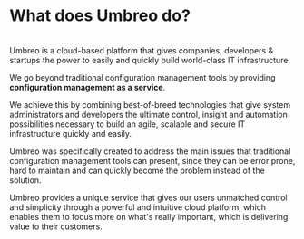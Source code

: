# What does Umbreo do?
<br>
Umbreo is a cloud-based platform that gives companies, developers & startups the power to easily and quickly build world-class IT infrastructure.

We go beyond traditional configuration management tools by providing **configuration management as a service**.

We achieve this by combining best-of-breed technologies that give system administrators and developers the ultimate control, insight and automation possibilities necessary to build an agile, scalable and secure IT infrastructure quickly and easily.

Umbreo was specifically created to address the main issues that traditional configuration management tools can present, since they can be error prone, hard to maintain and can quickly become the problem instead of the solution.

Umbreo provides a unique service that gives our users unmatched control and simplicity through a powerful and intuitive cloud platform, which enables them to focus more on what's really important, which is delivering value to their customers.


<!-- Umbreo was specifically created to address the main issues of traditional configuration management systems, which can be error prone and filled with repetitive and lengthy processes. Umbreo provides a unique service that gives our users unmatched control and simplicity through a powerful and simple cloud platform coupled with expert support, which enables them to focus on creating great applications and enjoy what they do and love.

What takes usually weeks or months, can be done in few minutes by only a few clicks. All what you have to do is just to create your Instance by connecting your Cloud Provider (AWS, Google Cloud Platform ...) to Umbreo, or  simply run the generated CURL command into your server, and you're done! You can now start enjoying the <del>configuration</del> (we take care of this) deployment of a wide selection, ready to use Blueprints available on the <a href="http://beta.umbreo.com/blueprints" target="_blank">Umbreo Marketplace</a>.

 -->
